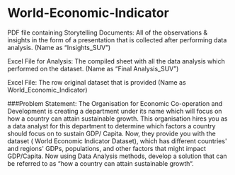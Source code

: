 # World-Economic-Indicator

PDF file containing Storytelling Documents: All of the observations & insights in the form of a presentation that is collected after performing data analysis. (Name as “Insights_SUV”)

Excel File for Analysis: The compiled sheet with all the data analysis which performed on the dataset. (Name as “Final Analysis_SUV”)

Excel File: The row original dataset that is provided (Name as World_Economic_Indicator)

###Problem Statement:
The Organisation for Economic Co-operation and Development is creating a
department under its name which will focus on how a country can attain sustainable
growth. This organisation hires you as a data analyst for this department to
determine which factors a country should focus on to sustain GDP/ Capita.
Now, they provide you with the dataset ( World Economic Indicator Dataset), which
has different countries' and regions' GDPs, populations, and other factors that might
impact GDP/Capita. Now using Data Analysis methods, develop a solution that can
be referred to as “how a country can attain sustainable growth“.

